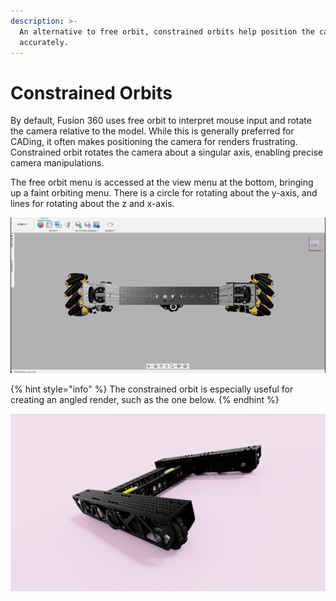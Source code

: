```yaml
---
description: >-
  An alternative to free orbit, constrained orbits help position the camera
  accurately.
---
```


# Constrained Orbits

By default, Fusion 360 uses free orbit to interpret mouse input and rotate the camera relative to the model. While this is generally preferred for CADing, it often makes positioning the camera for renders frustrating. Constrained orbit rotates the camera about a singular axis, enabling precise camera manipulations.

The free orbit menu is accessed at the view menu at the bottom, bringing up a faint orbiting menu. There is a circle for rotating about the y-axis, and lines for rotating about the z and x-axis.

![Accessing and using the constrained orbit](../.gitbook/assets/1b60edb835f4f926e174c2125eb5f820.gif)

{% hint style="info" %}
The constrained orbit is especially useful for creating an angled render, such as the one below.
{% endhint %}

![FTC 18219 Ultimate Goal 6 Wheel Drive](../.gitbook/assets/6wdpinkangled.png)

